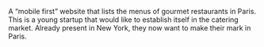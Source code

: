 A “mobile first” website that lists the menus of gourmet restaurants in Paris. 
This is a young startup that would like to establish itself in the catering market. Already present in New York, they now want to make their mark in Paris.

